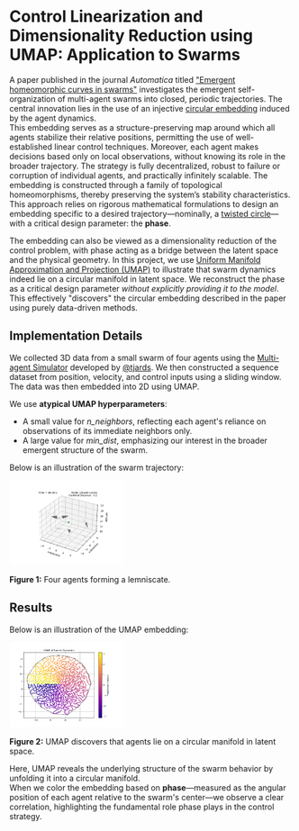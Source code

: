 # Control Linearization and Dimensionality Reduction using UMAP: Application to Swarms

A paper published in the journal *Automatica* titled ["Emergent homeomorphic curves in swarms"](https://doi.org/10.1016/j.automatica.2025.112221) investigates the emergent self-organization of multi-agent swarms into closed, periodic trajectories. The central innovation lies in the use of an injective [circular embedding](https://ieeexplore.ieee.org/abstract/document/10741086) induced by the agent dynamics.  
This embedding serves as a structure-preserving map around which all agents stabilize their relative positions, permitting the use of well-established linear control techniques. Moreover, each agent makes decisions based only on local observations, without knowing its role in the broader trajectory. The strategy is fully decentralized, robust to failure or corruption of individual agents, and practically infinitely scalable. The embedding is constructed through a family of topological homeomorphisms, thereby preserving the system’s stability characteristics.  
This approach relies on rigorous mathematical formulations to design an embedding specific to a desired trajectory—nominally, a [twisted circle](https://github.com/tjards/twisted_circles)—with a critical design parameter: the **phase**.

The embedding can also be viewed as a dimensionality reduction of the control problem, with phase acting as a bridge between the latent space and the physical geometry. In this project, we use [Uniform Manifold Approximation and Projection (UMAP)](https://github.com/lmcinnes/umap) to illustrate that swarm dynamics indeed lie on a circular manifold in latent space. We reconstruct the phase as a critical design parameter *without explicitly providing it to the model*. This effectively "discovers" the circular embedding described in the paper using purely data-driven methods.

## Implementation Details

We collected 3D data from a small swarm of four agents using the [Multi-agent Simulator](https://github.com/tjards/multi-agent_sim) developed by [@tjards](https://github.com/tjards). We then constructed a sequence dataset from position, velocity, and control inputs using a sliding window. The data was then embedded into 2D using UMAP.

We use **atypical UMAP hyperparameters**:
- A small value for *n_neighbors*, reflecting each agent's reliance on observations of its immediate neighbors only.
- A large value for *min_dist*, emphasizing our interest in the broader emergent structure of the swarm.

Below is an illustration of the swarm trajectory:

<p float="center">
    <img src="./visualization/public/animation3D.gif" width="40%">  
    <figcaption style="font-size: 1em; margin-top: 5px;"><strong>Figure 1:</strong> Four agents forming a lemniscate.</figcaption>
</p>


## Results

Below is an illustration of the UMAP embedding:

<p float="center">
    <img src="./visualization/public/umap.png" width="40%">  
    <figcaption style="font-size: 1em; margin-top: 5px;"><strong>Figure 2:</strong> UMAP discovers that agents lie on a circular manifold in latent space.</figcaption>
</p>

Here, UMAP reveals the underlying structure of the swarm behavior by unfolding it into a circular manifold.  
When we color the embedding based on **phase**—measured as the angular position of each agent relative to the swarm's center—we observe a clear correlation, highlighting the fundamental role phase plays in the control strategy.


